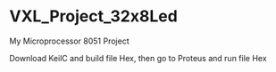 # VXL_Project_32x8Led
My Microprocessor 8051 Project

Download KeilC and build file Hex, then go to Proteus and run file Hex
